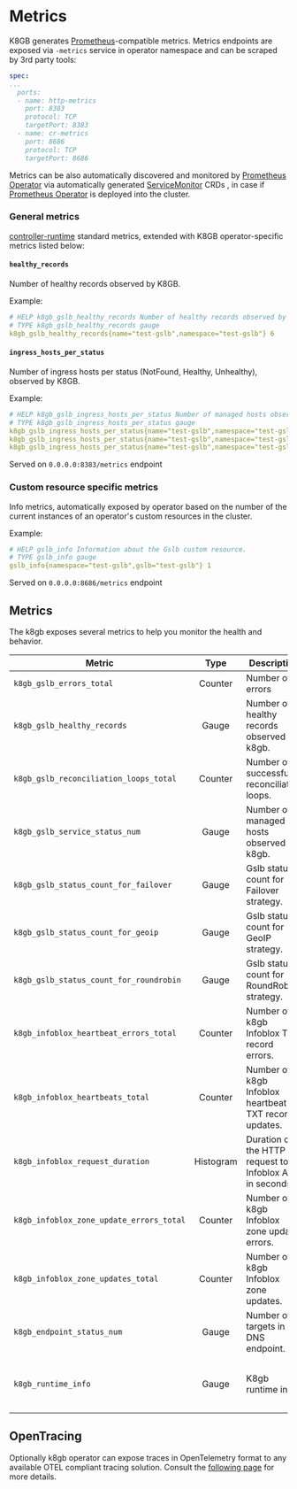 # Metrics

K8GB generates [Prometheus][prometheus]-compatible metrics.
Metrics endpoints are exposed via `-metrics` service in operator namespace and can be scraped by 3rd party tools:

``` yaml
spec:
...
  ports:
  - name: http-metrics
    port: 8383
    protocol: TCP
    targetPort: 8383
  - name: cr-metrics
    port: 8686
    protocol: TCP
    targetPort: 8686
```

Metrics can be also automatically discovered and monitored by [Prometheus Operator][prometheus-operator] via automatically generated [ServiceMonitor][service-monitor] CRDs , in case if [Prometheus Operator][prometheus-operator]  is deployed into the cluster.

### General metrics

[controller-runtime][controller-runtime-metrics] standard metrics, extended with K8GB operator-specific metrics listed below:

#### `healthy_records`

Number of healthy records observed by K8GB.

Example:

```yaml
# HELP k8gb_gslb_healthy_records Number of healthy records observed by K8GB.
# TYPE k8gb_gslb_healthy_records gauge
k8gb_gslb_healthy_records{name="test-gslb",namespace="test-gslb"} 6
```

#### `ingress_hosts_per_status`

Number of ingress hosts per status (NotFound, Healthy, Unhealthy), observed by K8GB.

Example:

```yaml
# HELP k8gb_gslb_ingress_hosts_per_status Number of managed hosts observed by K8GB.
# TYPE k8gb_gslb_ingress_hosts_per_status gauge
k8gb_gslb_ingress_hosts_per_status{name="test-gslb",namespace="test-gslb",status="Healthy"} 1
k8gb_gslb_ingress_hosts_per_status{name="test-gslb",namespace="test-gslb",status="NotFound"} 1
k8gb_gslb_ingress_hosts_per_status{name="test-gslb",namespace="test-gslb",status="Unhealthy"} 2
```

Served on `0.0.0.0:8383/metrics` endpoint

### Custom resource specific metrics

Info metrics, automatically exposed by operator based on the number of the current instances of an operator's custom resources in the cluster.

Example:

```yaml
# HELP gslb_info Information about the Gslb custom resource.
# TYPE gslb_info gauge
gslb_info{namespace="test-gslb",gslb="test-gslb"} 1
```

Served on `0.0.0.0:8686/metrics` endpoint

[prometheus]: https://prometheus.io/
[prometheus-operator]: https://github.com/coreos/prometheus-operator
[service-monitor]: https://github.com/coreos/prometheus-operator#customresourcedefinitions
[controller-runtime-metrics]: https://book.kubebuilder.io/reference/metrics.html

## Metrics

The k8gb exposes several metrics to help you monitor the health and behavior.

| Metric | Type | Description | Labels |
|---|:---:|---|---|
| `k8gb_gslb_errors_total` | Counter | Number of errors | `namespace`, `name` |
| `k8gb_gslb_healthy_records` | Gauge | Number of healthy records observed by k8gb. | `namespace`, `name` |
| `k8gb_gslb_reconciliation_loops_total` | Counter | Number of successful reconciliation loops. | `namespace`, `name` |
| `k8gb_gslb_service_status_num` | Gauge | Number of managed hosts observed by k8gb. | `namespace`, `name`, `status` |
| `k8gb_gslb_status_count_for_failover` | Gauge | Gslb status count for Failover strategy. | `namespace`, `name`, `status` |
| `k8gb_gslb_status_count_for_geoip` | Gauge | Gslb status count for GeoIP strategy. | `namespace`, `name`, `status` |
| `k8gb_gslb_status_count_for_roundrobin` | Gauge | Gslb status count for RoundRobin strategy. | `namespace`, `name`, `status` |
| `k8gb_infoblox_heartbeat_errors_total` | Counter | Number of k8gb Infoblox TXT record errors. | `namespace`, `name` |
| `k8gb_infoblox_heartbeats_total` | Counter | Number of k8gb Infoblox heartbeat TXT record updates. | `namespace`, `name` |
| `k8gb_infoblox_request_duration` | Histogram | Duration of the HTTP request to Infoblox API in seconds. | `request`, `success` |
| `k8gb_infoblox_zone_update_errors_total` | Counter | Number of k8gb Infoblox zone update errors. | `namespace`, `name` |
| `k8gb_infoblox_zone_updates_total` | Counter | Number of k8gb Infoblox zone updates. | `namespace`, `name` |
| `k8gb_endpoint_status_num` | Gauge | Number of targets in DNS endpoint. | `namespace`, `name`, `dns_name` |
| `k8gb_runtime_info` | Gauge | K8gb runtime info. | `namespace`, `k8gb_version`, <br>`go_version`, `arch`, `os`, `git_sha` |

## OpenTracing

Optionally k8gb operator can expose traces in OpenTelemetry format to any available OTEL compliant tracing solution. Consult the [following page](traces.md) for more details.